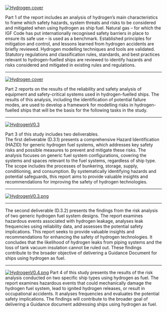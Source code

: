 [![Hydrogen cover](https://www.emsa.europa.eu/images/2020/covers/hydrogene_safe__cover.jpg)](https://www.emsa.europa.eu/component/flexicontent/download/7880/5263/23.html)

Part 1 of the report includes an analysis of hydrogen’s main characteristics to frame which safety hazards, system threats and risks to be considered and mitigated when using hydrogen as ship fuel. Natural gas – for which the IGF Code has put internationally recognised safety barriers in place to ensure its safe use – is used as a benchmark. Established principles for mitigation and control, and lessons learned from hydrogen accidents are briefly reviewed. Hydrogen modelling techniques and tools are validated. Statutory regulations and classification rules, standards, and best practices relevant to hydrogen-fuelled ships are reviewed to identify hazards and risks considered and mitigated in existing rules and regulations.

---

[![Hydrogen cover](https://www.emsa.europa.eu/images/2020/covers/alternative-fuels-part2.jpg)](https://www.emsa.europa.eu/component/flexicontent/download/7974/5263/23.html)

Part 2 reports on the results of the reliability and safety analysis of equipment and safety-critical systems used in hydrogen-fuelled ships. The results of this analysis, including the identification of potential failure modes, are used to develop a framework for modelling risks in hydrogen-fuelled ships that will be the basis for the following tasks in the study.

---
[![HydrogenV0.3](https://www.emsa.europa.eu/images/2020/covers/hsafe-part3b.JPG)](https://www.emsa.europa.eu/publications/download/8179/5263/23.html)

Part 3 of this study includes two deliverables.  
The first deliverable (D.3.1) presents a comprehensive Hazard Identification (HAZID) for generic hydrogen fuel systems, which addresses key safety risks and possible measures to prevent and mitigate these risks. The analysis focuses on generic fuel system configurations, covering the systems and spaces relevant to the fuel systems, regardless of ship type. The scope includes the processes of bunkering, storage, supply, conditioning, and consumption. By systematically identifying hazards and potential safeguards, this report aims to provide valuable insights and recommendations for improving the safety of hydrogen technologies.

---
[![HydrogenV0.3.png](https://www.emsa.europa.eu/images/2020/covers/hsafe-part3a.JPG)](https://www.emsa.europa.eu/publications/download/8180/5263/23.html)

---

The second deliverable (D.3.2) presents the findings from the risk analysis of two generic hydrogen fuel system designs. The report examines hazardous events associated with hydrogen leakage, analyses leak frequencies using reliability data, and assesses the potential safety implications. This report seeks to provide valuable insights and recommendations for enhancing the safety of hydrogen technologies. It concludes that the likelihood of hydrogen leaks from piping systems and the loss of tank vacuum insulation cannot be ruled out. These findings contribute to the broader objective of delivering a Guidance Document for ships using hydrogen as fuel.

---

[![HydrogenV0.4.png](https://www.emsa.europa.eu/images/2020/covers/hsafe-part4.jpg)](https://www.emsa.europa.eu/publications/download/8270/5263/23.html)
Part 4 of this study presents the results of the risk analysis conducted on two specific ship types using hydrogen as fuel. The report examines hazardous events that could mechanically damage the hydrogen fuel system, lead to ignited hydrogen releases, or result in occupational accidents. It analyses frequencies and evaluates the potential safety implications. The findings will contribute to the broader goal of delivering a Guidance document addressing ships using hydrogen as fuel.